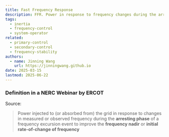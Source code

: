 ```yaml
---
title: Fast Frequency Response
description: FFR. Power in response to frequency changes during the arresting phase
tags:
  - inertia
  - frequency-control
  - system-operator
related:
  - primary-control
  - secondary-control
  - frequency-stability
authors:
  - name: Jinning Wang
    url: https://jinningwang.github.io
date: 2025-03-15
lastmod: 2025-06-22
---
```


### Definition in a NERC Webinar by ERCOT

Source: <d-cite key="nerc2020ffr"></d-cite>

> Power injected to (or absorbed from) the grid in response to changes in measured or observed frequency during the **arresting phase** of a frequency excursion event to improve the **frequency nadir** or **initial rate-of-change of frequency**
